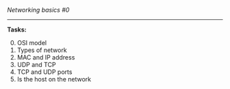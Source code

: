 *Networking basics #0*
___________________________

**Tasks:**

0. OSI model
1. Types of network
2. MAC and IP address
3. UDP and TCP
4. TCP and UDP ports
5. Is the host on the network
